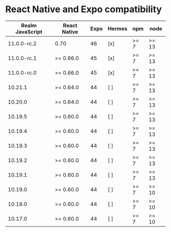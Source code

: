 # React Native and Expo compatibility


| Realm JavaScript       | React Native     | Expo     | Hermes | npm    | node   |
|------------------------|------------------|----------|--------|--------|--------|
| 11.0.0-rc.2            | 0.70             | 46       | [x]    | >= 7   | >= 13  |
| 11.0.0-rc.1            | >= 0.66.0        | 45       | [x]    | >= 7   | >= 13  |
| 11.0.0-rc.0            | >= 0.66.0        | 45       | [x]    | >= 7   | >= 13  |
| 10.21.1                | >= 0.64.0        | 44       | [ ]    | >= 7   | >= 13  |
| 10.20.0                | >= 0.64.0        | 44       | [ ]    | >= 7   | >= 13  | 
| 10.19.5                | >= 0.60.0        | 44       | [ ]    | >= 7   | >= 13  |
| 10.19.4                | >= 0.60.0        | 44       | [ ]    | >= 7   | >= 13  |
| 10.19.3                | >= 0.60.0        | 44       | [ ]    | >= 7   | >= 13  |
| 10.19.2                | >= 0.60.0        | 44       | [ ]    | >= 7   | >= 13  |
| 10.19.1                | >= 0.60.0        | 44       | [ ]    | >= 7   | >= 13  |
| 10.19.0                | >= 0.60.0        | 44       | [ ]    | >= 7   | >= 10  |
| 10.18.0                | >= 0.60.0        | 44       | [ ]    | >= 7   | >= 10  |
| 10.17.0                | >= 0.60.0        | 44       | [ ]    | >= 7   | >= 10  |
